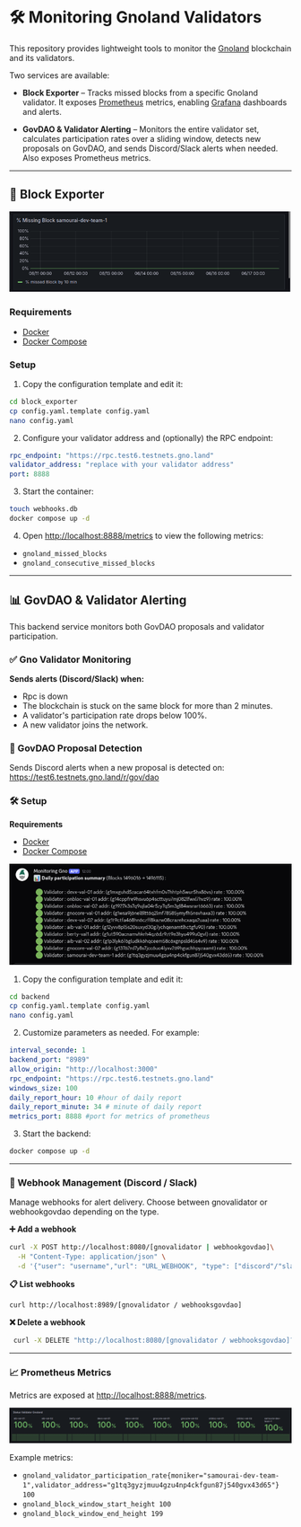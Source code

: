 # 🛠️ Monitoring Gnoland Validators

This repository provides lightweight tools to monitor the [Gnoland](https://gno.land) blockchain and its validators.

Two services are available:

- **Block Exporter** – Tracks missed blocks from a specific Gnoland validator. It exposes [Prometheus](https://prometheus.io/) metrics, enabling [Grafana](https://grafana.com/) dashboards and alerts.

- **GovDAO & Validator Alerting** – Monitors the entire validator set, calculates participation rates over a sliding window, detects new proposals on GovDAO, and sends Discord/Slack alerts when needed. Also exposes Prometheus metrics.

---

## 🚀 Block Exporter

![Dashboard principal](assets/Block_Exporter.png)

### Requirements

- [Docker](https://www.docker.com/)
- [Docker Compose](https://docs.docker.com/compose/)

### Setup

1. Copy the configuration template and edit it:

```bash
cd block_exporter
cp config.yaml.template config.yaml 
nano config.yaml
```

2. Configure your validator address and (optionally) the RPC endpoint:

```yaml
rpc_endpoint: "https://rpc.test6.testnets.gno.land"
validator_address: "replace with your validator address"
port: 8888
```

3. Start the container:

```bash
touch webhooks.db
docker compose up -d 
```

4. Open <http://localhost:8888/metrics> to view the following metrics:

- `gnoland_missed_blocks`
- `gnoland_consecutive_missed_blocks`

---

## 📊 GovDAO & Validator Alerting

This backend service monitors both GovDAO proposals and validator participation.

### ✅ Gno Validator Monitoring

**Sends alerts (Discord/Slack) when:**

- Rpc is down
- The blockchain is stuck on the same block for more than 2 minutes.
- A validator's participation rate drops below 100%.
- A new validator joins the network.

### 🧾 GovDAO Proposal Detection

Sends Discord alerts when a new proposal is detected on:
<https://test6.testnets.gno.land/r/gov/dao>

### 🛠️ Setup

**Requirements**

- [Docker](https://www.docker.com/)
- [Docker Compose](https://docs.docker.com/compose/)

![Discord alert dayli ](assets/discord_view.png)

1. Copy the configuration template and edit it:

``` bash
cd backend 
cp config.yaml.template config.yaml 
nano config.yaml
```

2. Customize parameters as needed. For example:

```yaml
interval_seconde: 1
backend_port: "8989"
allow_origin: "http://localhost:3000"
rpc_endpoint: "https://rpc.test6.testnets.gno.land"
windows_size: 100
daily_report_hour: 10 #hour of daily report
daily_report_minute: 34 # minute of daily report 
metrics_port: 8888 #port for metrics of prometheus 
```

3. Start the backend:

```bash
docker compose up -d 
```

---

### 🔗 Webhook Management (Discord / Slack)

Manage webhooks for alert delivery. Choose between gnovalidator or webhookgovdao depending on the type.

**➕ Add a webhook**

```bash
curl -X POST http://localhost:8080/[gnovalidator | webhookgovdao]\
  -H "Content-Type: application/json" \
  -d '{"user": "username","url": "URL_WEBHOOK", "type": ["discord"/"slack"}'
```

**📋 List webhooks**

```bash
curl http://localhost:8989/[gnovalidator / webhooksgovdao]
```

**❌ Delete a webhook**

```bash
 curl -X DELETE "http://localhost:8080/[gnovalidator / webhooksgovdao]?id=x"
```

---

### 📈 Prometheus Metrics

Metrics are exposed at <http://localhost:8888/metrics>.

![Status of Validator](assets/status_of_validator.png)

Example metrics:

- `gnoland_validator_participation_rate{moniker="samourai-dev-team-1",validator_address="g1tq3gyzjmuu4gzu4np4ckfgun87j540gvx43d65"} 100`
- `gnoland_block_window_start_height 100`
- `gnoland_block_window_end_height 199`
